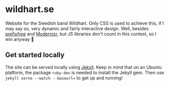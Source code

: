 # wildhart.se

Website for the Swedish band Wildhart. Only CSS is used to achieve this, if I may say so, very dynamic and fairly interactive design. Well, besides [prefixfree](https://github.com/LeaVerou/prefixfree) and [Modernizr](http://modernizr.com), but JS libraries don't count in this contest, so I win anyway :dancers:

## Get started locally
The site can be served locally using [Jekyll](http://jekyllrb.com/). Keep in mind that on an Ubuntu platform, the package `ruby-dev` is needed to install the Jekyll gem. Then use `jekyll serve --watch --baseurl=` to get up and running!
